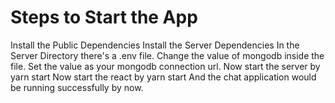 # Steps to Start the App

Install the Public Dependencies
Install the Server Dependencies
In the Server Directory there's a .env file. Change the value of mongodb inside the file. Set the value as your mongodb connection url.
Now start the server by yarn start
Now start the react by yarn start
And the chat application would be running successfully by now.
